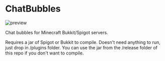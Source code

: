 # ChatBubbles

![preview](http://archive.4craft.us/more_chat.gif)

Chat bubbles for Minecraft Bukkit/Spigot servers. 

Requires a jar of Spigot or Bukkit to compile. Doesn't need anything to run, just drop in /plugins folder. You can use the jar from the /release folder of this repo if you don't want to compile. 

